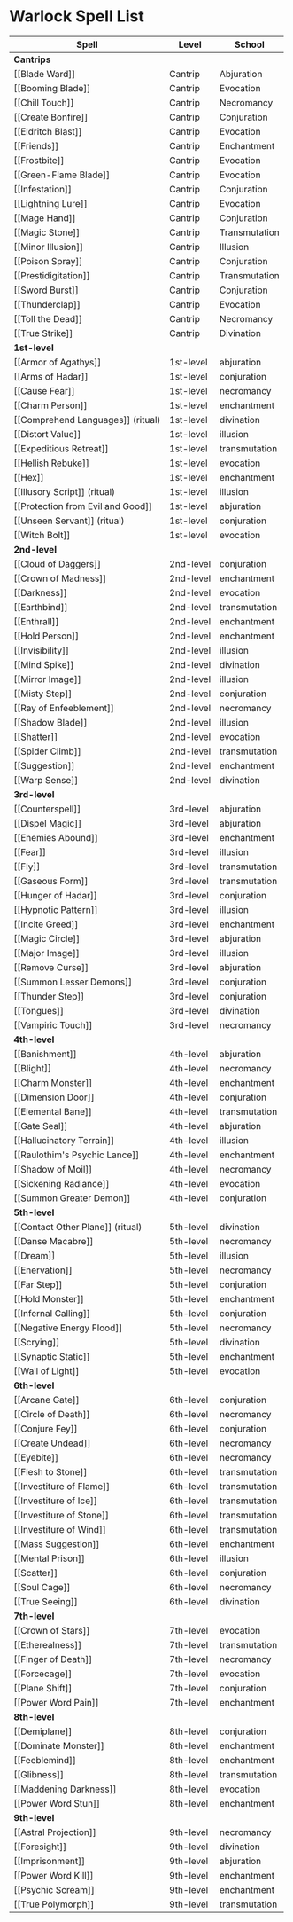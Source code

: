 # Warlock Spell List

| Spell                             | Level     | School        |
| --------------------------------- | --------- | ------------- |
| **Cantrips**                      |           |               |
| [[Blade Ward]]                    | Cantrip   | Abjuration    |
| [[Booming Blade]]                 | Cantrip   | Evocation     |
| [[Chill Touch]]                   | Cantrip   | Necromancy    |
| [[Create Bonfire]]                | Cantrip   | Conjuration   |
| [[Eldritch Blast]]                | Cantrip   | Evocation     |
| [[Friends]]                       | Cantrip   | Enchantment   |
| [[Frostbite]]                     | Cantrip   | Evocation     |
| [[Green-Flame Blade]]             | Cantrip   | Evocation     |
| [[Infestation]]                   | Cantrip   | Conjuration   |
| [[Lightning Lure]]                | Cantrip   | Evocation     |
| [[Mage Hand]]                     | Cantrip   | Conjuration   |
| [[Magic Stone]]                   | Cantrip   | Transmutation |
| [[Minor Illusion]]                | Cantrip   | Illusion      |
| [[Poison Spray]]                  | Cantrip   | Conjuration   |
| [[Prestidigitation]]              | Cantrip   | Transmutation |
| [[Sword Burst]]                   | Cantrip   | Conjuration   |
| [[Thunderclap]]                   | Cantrip   | Evocation     |
| [[Toll the Dead]]                 | Cantrip   | Necromancy    |
| [[True Strike]]                   | Cantrip   | Divination    |
| **1st-level**                     |           |               |
| [[Armor of Agathys]]              | 1st-level | abjuration    |
| [[Arms of Hadar]]                 | 1st-level | conjuration   |
| [[Cause Fear]]                    | 1st-level | necromancy    |
| [[Charm Person]]                  | 1st-level | enchantment   |
| [[Comprehend Languages]] (ritual) | 1st-level | divination    |
| [[Distort Value]]                 | 1st-level | illusion      |
| [[Expeditious Retreat]]           | 1st-level | transmutation |
| [[Hellish Rebuke]]                | 1st-level | evocation     |
| [[Hex]]                           | 1st-level | enchantment   |
| [[Illusory Script]] (ritual)      | 1st-level | illusion      |
| [[Protection from Evil and Good]] | 1st-level | abjuration    |
| [[Unseen Servant]] (ritual)       | 1st-level | conjuration   |
| [[Witch Bolt]]                    | 1st-level | evocation     |
| **2nd-level**                     |           |               |
| [[Cloud of Daggers]]              | 2nd-level | conjuration   |
| [[Crown of Madness]]              | 2nd-level | enchantment   |
| [[Darkness]]                      | 2nd-level | evocation     |
| [[Earthbind]]                     | 2nd-level | transmutation |
| [[Enthrall]]                      | 2nd-level | enchantment   |
| [[Hold Person]]                   | 2nd-level | enchantment   |
| [[Invisibility]]                  | 2nd-level | illusion      |
| [[Mind Spike]]                    | 2nd-level | divination    |
| [[Mirror Image]]                  | 2nd-level | illusion      |
| [[Misty Step]]                    | 2nd-level | conjuration   |
| [[Ray of Enfeeblement]]           | 2nd-level | necromancy    |
| [[Shadow Blade]]                  | 2nd-level | illusion      |
| [[Shatter]]                       | 2nd-level | evocation     |
| [[Spider Climb]]                  | 2nd-level | transmutation |
| [[Suggestion]]                    | 2nd-level | enchantment   |
| [[Warp Sense]]                    | 2nd-level | divination    |
| **3rd-level**                     |           |               |
| [[Counterspell]]                  | 3rd-level | abjuration    |
| [[Dispel Magic]]                  | 3rd-level | abjuration    |
| [[Enemies Abound]]                | 3rd-level | enchantment   |
| [[Fear]]                          | 3rd-level | illusion      |
| [[Fly]]                           | 3rd-level | transmutation |
| [[Gaseous Form]]                  | 3rd-level | transmutation |
| [[Hunger of Hadar]]               | 3rd-level | conjuration   |
| [[Hypnotic Pattern]]              | 3rd-level | illusion      |
| [[Incite Greed]]                  | 3rd-level | enchantment   |
| [[Magic Circle]]                  | 3rd-level | abjuration    |
| [[Major Image]]                   | 3rd-level | illusion      |
| [[Remove Curse]]                  | 3rd-level | abjuration    |
| [[Summon Lesser Demons]]          | 3rd-level | conjuration   |
| [[Thunder Step]]                  | 3rd-level | conjuration   |
| [[Tongues]]                       | 3rd-level | divination    |
| [[Vampiric Touch]]                | 3rd-level | necromancy    |
| **4th-level**                     |           |               |
| [[Banishment]]                    | 4th-level | abjuration    |
| [[Blight]]                        | 4th-level | necromancy    |
| [[Charm Monster]]                 | 4th-level | enchantment   |
| [[Dimension Door]]                | 4th-level | conjuration   |
| [[Elemental Bane]]                | 4th-level | transmutation |
| [[Gate Seal]]                     | 4th-level | abjuration    |
| [[Hallucinatory Terrain]]         | 4th-level | illusion      |
| [[Raulothim's Psychic Lance]]     | 4th-level | enchantment   |
| [[Shadow of Moil]]                | 4th-level | necromancy    |
| [[Sickening Radiance]]            | 4th-level | evocation     |
| [[Summon Greater Demon]]          | 4th-level | conjuration   |
| **5th-level**                     |           |               |
| [[Contact Other Plane]] (ritual)  | 5th-level | divination    |
| [[Danse Macabre]]                 | 5th-level | necromancy    |
| [[Dream]]                         | 5th-level | illusion      |
| [[Enervation]]                    | 5th-level | necromancy    |
| [[Far Step]]                      | 5th-level | conjuration   |
| [[Hold Monster]]                  | 5th-level | enchantment   |
| [[Infernal Calling]]              | 5th-level | conjuration   |
| [[Negative Energy Flood]]         | 5th-level | necromancy    |
| [[Scrying]]                       | 5th-level | divination    |
| [[Synaptic Static]]               | 5th-level | enchantment   |
| [[Wall of Light]]                 | 5th-level | evocation     |
| **6th-level**                     |           |               |
| [[Arcane Gate]]                   | 6th-level | conjuration   |
| [[Circle of Death]]               | 6th-level | necromancy    |
| [[Conjure Fey]]                   | 6th-level | conjuration   |
| [[Create Undead]]                 | 6th-level | necromancy    |
| [[Eyebite]]                       | 6th-level | necromancy    |
| [[Flesh to Stone]]                | 6th-level | transmutation |
| [[Investiture of Flame]]          | 6th-level | transmutation |
| [[Investiture of Ice]]            | 6th-level | transmutation |
| [[Investiture of Stone]]          | 6th-level | transmutation |
| [[Investiture of Wind]]           | 6th-level | transmutation |
| [[Mass Suggestion]]               | 6th-level | enchantment   |
| [[Mental Prison]]                 | 6th-level | illusion      |
| [[Scatter]]                       | 6th-level | conjuration   |
| [[Soul Cage]]                     | 6th-level | necromancy    |
| [[True Seeing]]                   | 6th-level | divination    |
| **7th-level**                     |           |               |
| [[Crown of Stars]]                | 7th-level | evocation     |
| [[Etherealness]]                  | 7th-level | transmutation |
| [[Finger of Death]]               | 7th-level | necromancy    |
| [[Forcecage]]                     | 7th-level | evocation     |
| [[Plane Shift]]                   | 7th-level | conjuration   |
| [[Power Word Pain]]               | 7th-level | enchantment   |
| **8th-level**                     |           |               |
| [[Demiplane]]                     | 8th-level | conjuration   |
| [[Dominate Monster]]              | 8th-level | enchantment   |
| [[Feeblemind]]                    | 8th-level | enchantment   |
| [[Glibness]]                      | 8th-level | transmutation |
| [[Maddening Darkness]]            | 8th-level | evocation     |
| [[Power Word Stun]]               | 8th-level | enchantment   |
| **9th-level**                     |           |               |
| [[Astral Projection]]             | 9th-level | necromancy    |
| [[Foresight]]                     | 9th-level | divination    |
| [[Imprisonment]]                  | 9th-level | abjuration    |
| [[Power Word Kill]]               | 9th-level | enchantment   |
| [[Psychic Scream]]                | 9th-level | enchantment   |
| [[True Polymorph]]                | 9th-level | transmutation |